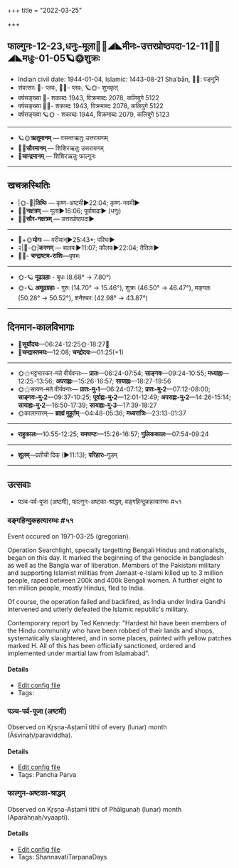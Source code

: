 +++
title = "2022-03-25"

+++
## फाल्गुनः-12-23,धनुः-मूला🌛🌌◢◣मीनः-उत्तरप्रोष्ठपदा-12-11🌌🌞◢◣मधुः-01-05🪐🌞शुक्रः
- Indian civil date: 1944-01-04, Islamic: 1443-08-21 Shaʿbān, 🌌🌞: पङ्गुनि
- संवत्सरः 🌛- प्लवः, 🌌🌞- प्लवः, 🪐🌞- शुभकृत्
- वर्षसङ्ख्या 🌛- शकाब्दः 1943, विक्रमाब्दः 2078, कलियुगे 5122
- वर्षसङ्ख्या 🌌🌞- शकाब्दः 1943, विक्रमाब्दः 2078, कलियुगे 5122
- वर्षसङ्ख्या 🪐🌞 - शकाब्दः 1944, विक्रमाब्दः 2079, कलियुगे 5123
___________________
- 🪐🌞**ऋतुमानम्** — वसन्तऋतुः उत्तरायणम्
- 🌌🌞**सौरमानम्** — शिशिरऋतुः उत्तरायणम्
- 🌛**चान्द्रमानम्** — शिशिरऋतुः फाल्गुनः
___________________


## खचक्रस्थितिः
- |🌞-🌛|**तिथिः** — कृष्ण-अष्टमी►22:04; कृष्ण-नवमी►  
- 🌌🌛**नक्षत्रम्** — मूला►16:06; पूर्वाषाढा► (धनुः)  
- 🌌🌞**सौर-नक्षत्रम्** — उत्तरप्रोष्ठपदा►  
___________________
- 🌛+🌞**योगः** — वरीयान्►25:43*; परिघः►  
- २|🌛-🌞|**करणम्** — बालवः►11:07; कौलवः►22:04; तैतिलः►  
- 🌌🌛- **चन्द्राष्टम-राशिः**—वृषभः  
___________________
- 🌞-🪐 **मूढग्रहाः** - बुधः (8.68° → 7.80°)
- 🌞-🪐 **अमूढग्रहाः** - गुरुः (14.70° → 15.46°), शुक्रः (46.50° → 46.47°), मङ्गलः (50.28° → 50.52°), शनैश्चरः (42.98° → 43.87°)
___________________


## दिनमान-कालविभागाः
- 🌅**सूर्योदयः**—06:24-12:25🌞️-18:27🌇  
- 🌛**चन्द्रास्तमयः**—12:08; **चन्द्रोदयः**—01:25(+1)  
___________________
- 🌞⚝भट्टभास्कर-मते वीर्यवन्तः— **प्रातः**—06:24-07:54; **साङ्गवः**—09:24-10:55; **मध्याह्नः**—12:25-13:56; **अपराह्णः**—15:26-16:57; **सायाह्नः**—18:27-19:56  
- 🌞⚝सायण-मते वीर्यवन्तः— **प्रातः-मु॰1**—06:24-07:12; **प्रातः-मु॰2**—07:12-08:00; **साङ्गवः-मु॰2**—09:37-10:25; **पूर्वाह्णः-मु॰2**—12:01-12:49; **अपराह्णः-मु॰2**—14:26-15:14; **सायाह्नः-मु॰2**—16:50-17:39; **सायाह्नः-मु॰3**—17:39-18:27  
- 🌞कालान्तरम्— **ब्राह्मं मुहूर्तम्**—04:48-05:36; **मध्यरात्रिः**—23:13-01:37  
___________________
- **राहुकालः**—10:55-12:25; **यमघण्टः**—15:26-16:57; **गुलिककालः**—07:54-09:24  
___________________
- **शूलम्**—प्रतीची दिक् (►11:13); **परिहारः**–गुडम्  
___________________

## उत्सवाः
- पञ्च-पर्व-पूजा (अष्टमी), फाल्गुन-अष्टका-श्राद्धम्, वङ्गहिन्दुकहत्यारम्भः #५१
### वङ्गहिन्दुकहत्यारम्भः #५१

Event occured on 1971-03-25 (gregorian). 

Operation Searchlight, specially targetting Bengali Hindus and nationalists, began on this day. It marked the beginning of the genocide in bangladesh as well as the Bangla war of liberation. Members of the Pakistani military and supporting Islamist militias from Jamaat-e-Islami killed up to 3 million people, raped between 200k and 400k Bengali women. A further eight to ten million people, mostly Hindus, fled to India.

Of course, the operation failed and backfired, as India under Indira Gandhi intervened and utterly defeated the Islamic republic's military.

Contemporary report by Ted Kennedy: "Hardest hit have been members of the Hindu community who have been robbed of their lands and shops, systematically slaughtered, and in some places, painted with yellow patches marked H. All of this has been officially sanctioned, ordered and implemented under martial law from Islamabad".

#### Details
- [Edit config file](https://github.com/jyotisham/adyatithi/blob/master/mahApuruSha/xatra-later/gregorian/day/03/25/operation-searchlight-prArambhaH.toml)
- Tags: 


### पञ्च-पर्व-पूजा (अष्टमी)

Observed on Kr̥ṣṇa-Aṣṭamī tithi of every (lunar) month (Āśvinaḥ/paraviddha). 



#### Details
- [Edit config file](https://github.com/jyotisham/adyatithi/blob/master/devatA/devIparva/lunar_month/tithi/00/23/pancha-parva-3.toml)
- Tags: Pancha Parva


### फाल्गुन-अष्टका-श्राद्धम्

Observed on Kr̥ṣṇa-Aṣṭamī tithi of Phālgunaḥ (lunar) month (Aparāhṇaḥ/vyaapti). 



#### Details
- [Edit config file](https://github.com/jyotisham/adyatithi/blob/master/devatA/pitR/lunar_month/tithi/12/23/phAlguna-aSTakA-zrAddham.toml)
- Tags: ShannavatiTarpanaDays


